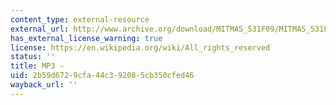 ```yaml
---
content_type: external-resource
external_url: http://www.archive.org/download/MITMAS_531F09/MITMAS_531F09_lec05_1.mp3
has_external_license_warning: true
license: https://en.wikipedia.org/wiki/All_rights_reserved
status: ''
title: MP3 -
uid: 2b59d672-9cfa-44c3-9208-5cb350cfed46
wayback_url: ''
---
```

